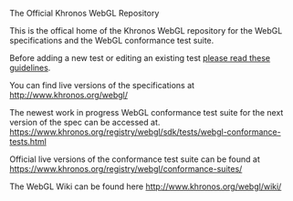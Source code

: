 The Official Khronos WebGL Repository

This is the offical home of the Khronos
WebGL repository for the WebGL specifications
and the WebGL conformance test suite.

Before adding a new test or editing an existing test
<a href="sdk/test/test-guidelines.md"> please read these guidelines</a>.

You can find live versions of the specifications at
http://www.khronos.org/webgl/

The newest work in progress WebGL conformance test suite
for the next version of the spec can be accessed at.
https://www.khronos.org/registry/webgl/sdk/tests/webgl-conformance-tests.html

Official live versions of the conformance test suite can be found at
https://www.khronos.org/registry/webgl/conformance-suites/

The WebGL Wiki can be found here
http://www.khronos.org/webgl/wiki/


